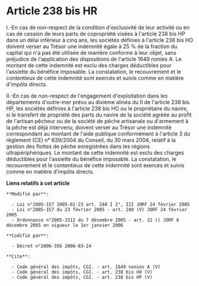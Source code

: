 # Article 238 bis HR

I.-En cas de non-respect de la condition d'exclusivité de leur activité ou en cas de cession de leurs parts de copropriété
visées à l'article 238 bis HP dans un délai inférieur à cinq ans, les sociétés définies à l'article 238 bis HO doivent verser
au Trésor une indemnité égale à 25 % de la fraction du capital qui n'a pas été utilisée de manière conforme à leur objet,
sans préjudice de l'application des dispositions de l'article 1649 nonies A. Le montant de cette indemnité est exclu des
charges déductibles pour l'assiette du bénéfice imposable. La constatation, le recouvrement et le contentieux de cette
indemnité sont exercés et suivis comme en matière d'impôts directs. 

II.-En cas de non-respect de l'engagement d'exploitation dans les départements d'outre-mer prévu au dixième alinéa du II de
l'article 238 bis HP, les sociétés définies à l'article 238 bis HO ou le propriétaire du navire, si le transfert de propriété
des parts du navire de la société agréée au profit de l'artisan pêcheur ou de la société de pêche artisanale ou d'armement à
la pêche est déjà intervenu, doivent verser au Trésor une indemnité correspondant au montant de l'aide publique conformément
à l'article 3 du règlement (CE) n° 639/2004 du Conseil, du 30 mars 2004, relatif à la gestion des flottes de pêche
enregistrées dans les régions ultrapériphériques. Le montant de cette indemnité est exclu des charges déductibles pour
l'assiette du bénéfice imposable. La constatation, le recouvrement et le contentieux de cette indemnité sont exercés et
suivis comme en matière d'impôts directs.

**Liens relatifs à cet article**

	**Modifié par**:

	  - Loi n°2005-157 2005-02-23 art. 240 I 2°, III JORF 24 février 2005
	  - Loi n°2005-157 du 23 février 2005 - art. 240 (V) JORF 24 février 2005
	  - Ordonnance n°2005-1512 du 7 décembre 2005 - art. 22 () JORF 8 décembre 2005 en vigueur le 1er janvier 2006

	**Codifié par**:

	  - Décret n°2006-356 2006-03-24

	**Cite**:

	  - Code général des impôts, CGI. - art. 1649 nonies A (V)
	  - Code général des impôts, CGI. - art. 238 bis HO (V)
	  - Code général des impôts, CGI. - art. 238 bis HP (V)
